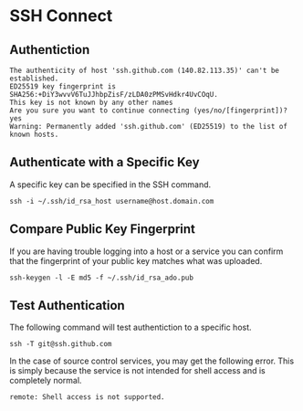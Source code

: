 # SSH Connect

## Authentiction

```
The authenticity of host 'ssh.github.com (140.82.113.35)' can't be established.
ED25519 key fingerprint is SHA256:+DiY3wvvV6TuJJhbpZisF/zLDA0zPMSvHdkr4UvCOqU.
This key is not known by any other names
Are you sure you want to continue connecting (yes/no/[fingerprint])? yes
Warning: Permanently added 'ssh.github.com' (ED25519) to the list of known hosts.
```

## Authenticate with a Specific Key
A specific key can be specified in the SSH command. 
```
ssh -i ~/.ssh/id_rsa_host username@host.domain.com
```
## Compare Public Key Fingerprint
If you are having trouble logging into a host or a service you can confirm that the fingerprint of your public key matches what was uploaded.
```
ssh-keygen -l -E md5 -f ~/.ssh/id_rsa_ado.pub
```
## Test Authentication
The following command will test authentiction to a specific host. 
```
ssh -T git@ssh.github.com
```
In the case of source control services, you may get the following error. This is simply because the service is not intended for shell access and is completely normal. 
```
remote: Shell access is not supported.
```
